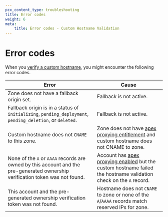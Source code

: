 ```yaml
---
pcx_content_type: troubleshooting
title: Error codes
weight: 6
meta:
    title: Error codes - Custom Hostname Validation
---
```


# Error codes

When you [verify a custom hostname](/cloudflare-for-platforms/cloudflare-for-saas/domain-support/hostname-verification/), you might encounter the following error codes.

| Error | Cause |
| --- | --- |
| Zone does not have a fallback origin set. | Fallback is not active. |
| Fallback origin is in a status of `initializing`, `pending_deployment`, `pending_deletion`, or `deleted`. | Fallback is not active. |
| Custom hostname does not `CNAME` to this zone. | Zone does not have [apex proxying entitlement](/cloudflare-for-platforms/cloudflare-for-saas/domain-support/hostname-verification/realtime-verification/#apex-proxying) and custom hostname does not CNAME to zone. |
| None of the `A` or `AAAA` records are owned by this account and the pre-generated ownership verification token was not found. | Account has [apex proxying enabled](/cloudflare-for-platforms/cloudflare-for-saas/domain-support/hostname-verification/realtime-verification/#apex-proxying) but the custom hostname failed the hostname validation check on the `A` record. |
| This account and the pre-generated ownership verification token was not found. | Hostname does not `CNAME` to zone or none of the `A`/`AAAA` records match reserved IPs for zone. |
